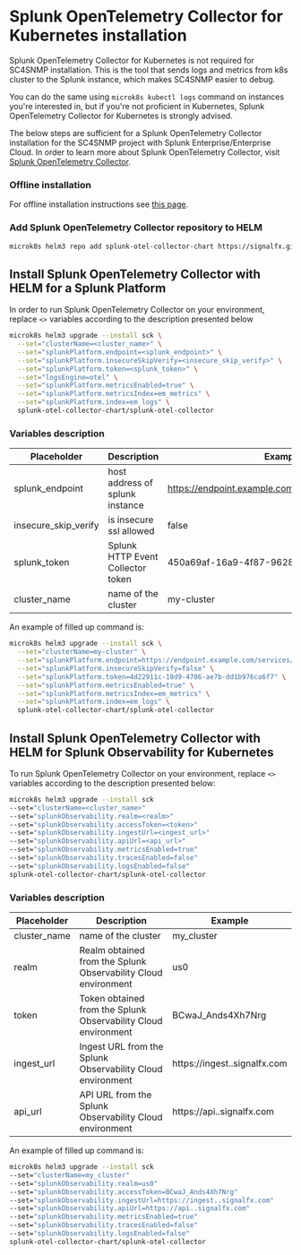 # Splunk OpenTelemetry Collector for Kubernetes installation

Splunk OpenTelemetry Collector for Kubernetes is not required for SC4SNMP installation. This is the tool that sends logs
and metrics from k8s cluster to the Splunk instance, which makes SC4SNMP easier to debug. 

You can do the same using `microk8s kubectl logs` command on instances you're interested in, but if you're not proficient in Kubernetes,
Splunk OpenTelemetry Collector for Kubernetes is strongly advised.   

The below steps are sufficient for a Splunk OpenTelemetry Collector installation for the SC4SNMP project with Splunk Enterprise/Enterprise Cloud.
In order to learn more about Splunk OpenTelemetry Collector, visit [Splunk OpenTelemetry Collector](https://github.com/signalfx/splunk-otel-collector-chart).

### Offline installation

For offline installation instructions see [this page](../offlineinstallation/offline-sck.md).

### Add Splunk OpenTelemetry Collector repository to HELM

```bash
microk8s helm3 repo add splunk-otel-collector-chart https://signalfx.github.io/splunk-otel-collector-chart
```

## Install Splunk OpenTelemetry Collector with HELM for a Splunk Platform

In order to run Splunk OpenTelemetry Collector on your environment, replace `<>` variables according to the description presented below
```bash
microk8s helm3 upgrade --install sck \
  --set="clusterName=<cluster_name>" \
  --set="splunkPlatform.endpoint=<splunk_endpoint>" \
  --set="splunkPlatform.insecureSkipVerify=<insecure_skip_verify>" \
  --set="splunkPlatform.token=<splunk_token>" \
  --set="logsEngine=otel" \
  --set="splunkPlatform.metricsEnabled=true" \
  --set="splunkPlatform.metricsIndex=em_metrics" \
  --set="splunkPlatform.index=em_logs" \
  splunk-otel-collector-chart/splunk-otel-collector
```

### Variables description


| Placeholder   | Description  | Example  | 
|---|---|---|
| splunk_endpoint  | host address of splunk instance   | https://endpoint.example.com:8088/services/collector  |
| insecure_skip_verify  | is insecure ssl allowed | false |
| splunk_token | Splunk HTTP Event Collector token  | 450a69af-16a9-4f87-9628-c26f04ad3785  |
| cluster_name | name of the cluster | my-cluster |

An example of filled up command is:
```bash
microk8s helm3 upgrade --install sck \
  --set="clusterName=my-cluster" \
  --set="splunkPlatform.endpoint=https://endpoint.example.com/services/collector" \
  --set="splunkPlatform.insecureSkipVerify=false" \
  --set="splunkPlatform.token=4d22911c-18d9-4706-ae7b-dd1b976ca6f7" \
  --set="splunkPlatform.metricsEnabled=true" \
  --set="splunkPlatform.metricsIndex=em_metrics" \
  --set="splunkPlatform.index=em_logs" \
  splunk-otel-collector-chart/splunk-otel-collector
```

## Install Splunk OpenTelemetry Collector with HELM for Splunk Observability for Kubernetes

To run Splunk OpenTelemetry Collector on your environment, replace `<>` variables according to the description presented below:

```bash
microk8s helm3 upgrade --install sck
--set="clusterName=<cluster_name>"
--set="splunkObservability.realm=<realm>"
--set="splunkObservability.accessToken=<token>"
--set="splunkObservability.ingestUrl=<ingest_url>"
--set="splunkObservability.apiUrl=<api_url>"
--set="splunkObservability.metricsEnabled=true"
--set="splunkObservability.tracesEnabled=false"
--set="splunkObservability.logsEnabled=false"
splunk-otel-collector-chart/splunk-otel-collector
```

### Variables description


| Placeholder   | Description  | Example  | 
|---|---|---|
| cluster_name  | name of the cluster | my_cluster |
| realm | Realm obtained from the Splunk Observability Cloud environment  | us0  |
| token | Token obtained from the Splunk Observability Cloud environment  | BCwaJ_Ands4Xh7Nrg |
| ingest_url | Ingest URL from the Splunk Observability Cloud environment | https://ingest..signalfx.com |
| api_url | API URL from the Splunk Observability Cloud environment  | https://api..signalfx.com |

An example of filled up command is:
```bash
microk8s helm3 upgrade --install sck
--set="clusterName=my_cluster"
--set="splunkObservability.realm=us0"
--set="splunkObservability.accessToken=BCwaJ_Ands4Xh7Nrg"
--set="splunkObservability.ingestUrl=https://ingest..signalfx.com"
--set="splunkObservability.apiUrl=https://api..signalfx.com"
--set="splunkObservability.metricsEnabled=true"
--set="splunkObservability.tracesEnabled=false"
--set="splunkObservability.logsEnabled=false"
splunk-otel-collector-chart/splunk-otel-collector
```
